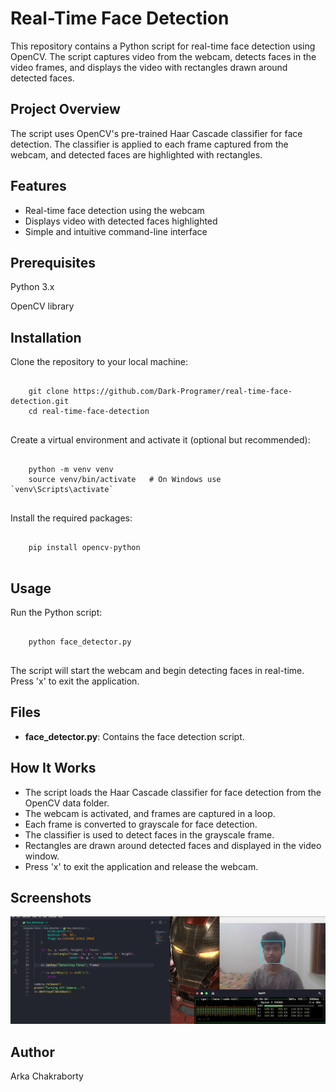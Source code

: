 <h1>Real-Time Face Detection</h1>
    <p>This repository contains a Python script for real-time face detection using OpenCV. The script captures video from the webcam, detects faces in the video frames, and displays the video with rectangles drawn around detected faces.</p>
    
<h2>Project Overview</h2>
    <p>The script uses OpenCV's pre-trained Haar Cascade classifier for face detection. The classifier is applied to each frame captured from the webcam, and detected faces are highlighted with rectangles.</p>
    
<h2>Features</h2>
    <ul>
        <li>Real-time face detection using the webcam</li>
        <li>Displays video with detected faces highlighted</li>
        <li>Simple and intuitive command-line interface</li>
    </ul>
    
<h2>Prerequisites</h2>
    <p>Python 3.x</p>
    <p>OpenCV library</p>
    
<h2>Installation</h2>
    <p>Clone the repository to your local machine:</p>
    <pre><code>
    git clone https://github.com/Dark-Programer/real-time-face-detection.git
    cd real-time-face-detection
    </code></pre>
    
<p>Create a virtual environment and activate it (optional but recommended):</p>
    <pre><code>
    python -m venv venv
    source venv/bin/activate   # On Windows use `venv\Scripts\activate`
    </code></pre>
    
<p>Install the required packages:</p>
    <pre><code>
    pip install opencv-python
    </code></pre>
    
<h2>Usage</h2>
    <p>Run the Python script:</p>
    <pre><code>
    python face_detector.py
    </code></pre>
    
<p>The script will start the webcam and begin detecting faces in real-time. Press 'x' to exit the application.</p>
    
<h2>Files</h2>
    <ul>
        <li><strong>face_detector.py</strong>: Contains the face detection script.</li>
    </ul>
    
<h2>How It Works</h2>
    <ul>
        <li>The script loads the Haar Cascade classifier for face detection from the OpenCV data folder.</li>
        <li>The webcam is activated, and frames are captured in a loop.</li>
        <li>Each frame is converted to grayscale for face detection.</li>
        <li>The classifier is used to detect faces in the grayscale frame.</li>
        <li>Rectangles are drawn around detected faces and displayed in the video window.</li>
        <li>Press 'x' to exit the application and release the webcam.</li>
    </ul>
    
<h2>Screenshots</h2>
        <img src="image.png" alt="OTP Generator Interface" style="max-width:100%;">
    
<h2>Author</h2>
    <p>Arka Chakraborty</p>